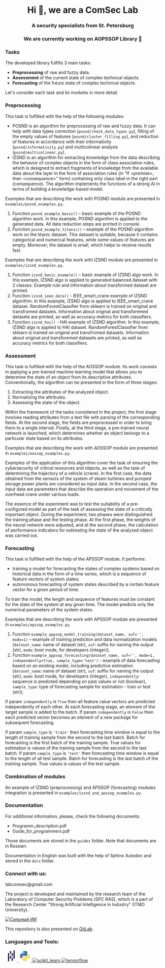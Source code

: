 <h1 align="center">Hi 👋, we are a ComSec Lab</h1>
<h3 align="center">A security specialists from St. Petersburg</h3>
<h3 align="center">We are currently working on AOPSSOP Library 🔭</h3>

<h3 align="left">Tasks</h3>
<p align="left">
The developed library fulfills 3 main tasks:

- **Preprocessing** of raw and fuzzy data.
- **Assessment** of the current state of complex technical objects.
- **Forecasting** of the future state of complex technical objects.

Let's consider each task and its modules in more detail.
</p>

<h3 align="left">Preprocessing</h3>
<p align="left">
This task is fulfilled with the help of the following modules:

- POSND is an algorithm for preprocessing of raw and fuzzy data. It can help with data types correction (```posnd/check_data_types.py```), filling of the empty values of features (```posnd/cluster_filling.py```), and reduction of features in accordance with their informativity (```posnd/informativity.py```) and multicolinear analysis (```posnd/multicolinear.py```).
- IZSND is an algorithm for extracting knowledge from the data describing the behavior of complex objects in the form of class association rules, which is designed to extract fragments of knowledge from the available data about the layer in the form of association rules (in “If \<premise\>, then \<consequence\>" form) containing only class label in the right part (consequence). The algorithm implements the functions of a strong AI in terms of building a knowledge-based model. 

Examples that are describing the work with POSND module are presented in ```examples/posnd_examples.py```.

1. Function ```posnd_example_basic()``` – basic example of the POSND algorithm work. In this example, POSND algorithm is applied to the generated data. All data reduction steps are printed in console.
2. Function ```posnd_example_titanic()``` – example of the POSND algorithm work on the titanic dataset. This dataset is suitable, because it contains categorical and numerical features, while some values of features are empty. Moreover, the dataset is small, which helps to receive results fast. 

Examples that are describing the work with IZSND module are presented in ```examples/izsnd_examples.py```.

1. Function ```izsnd_basic_example()``` – basic example of IZSND algo work. In this example, IZSND algo is applied to generated balanced dataset with 2 classes. Example rule and information about transformed dataset are printed.
2. Function ```izsnd_ieee_data()``` - IEEE_smart_crane example of IZSND algorithm. In this example, IZSND algo is applied to IEEE_smart_crane dataset. RandomForestClassifier from sklearn is trained on original and transfromed datasets. Information about original and transforemed datasets are printed, as well as accuracy metrics for both classifiers.
3. Function ```izsnd_hai()``` - HAI example of IZSND algorithm. In this example, IZSND algo is applied to HAI dataset. RandomForestClassifier from sklearn is trained on original and transfromed datasets. Information about original and transforemed datasets are printed, as well as accuracy metrics for both classifiers.
</p>

<h3 align="left">Assessment</h3>
<p align="left">
This task is fulfilled with the help of the AOSSOP module. Its work consists in applying a pre-trained machine learning model that allows you to determine the state of an object from its descriptive attributes. Conventionally, the algorithm can be presented in the form of three stages:

1. Extracting the attributes of the analyzed object.
2. Normalizing the attributes.
3. Assessing the state of the object.

Within the framework of the tasks considered in the project, the first stage involves reading attributes from a text file with parsing of the corresponding fields. At the second stage, the fields are preprocessed in order to bring them to a single interval. Finally, at the third stage, a pre-trained neural network is launched, which determines whether an object belongs to a particular state based on its attributes.

Examples that are describing the work with AOSSOP module are presented in ```examples/aossop_examples.py```.

Examples of the application of this algorithm cover the task of ensuring the cybersecurity of critical resources and objects, as well as the task of determining the trajectory of a vehicle (crane). In the first case, the data obtained from the sensors of the system of steam turbines and pumped storage power plants are considered as input data. In the second case, the input data are parameters that describe the operation and movement of the overhead crane under various loads.

The essence of the experiment was to test the suitability of a pre-configured model as part of the task of assessing the state of a critically important object. During the experiment, two phases were distinguished: the training phase and the testing phase. At the first phase, the weights of the neural network were adjusted, and at the second phase, the calculation of performance indicators for estimating the state of the analyzed object was carried out.
</p>

<h3 align="left">Forecasting</h3>
<p align="left">
This task is fulfilled with the help of the APSSOP module. It performs:

- training a model for forecasting the states of complex systems based on historical data in the form of a time series, which is a sequence of feature vectors of system states;
- autonomous forecasting of system states described by a certain feature vector for a given period of time.

To train the model, the length and sequence of features must be constant for the state of the system at any given time. The model predicts only the numerical parameters of the system states.

Examples that are describing the work with APSSOP module are presented in ```examples/apssop_examples.py```.

1. Function ```example_appsop_model_training(dataset_name, suf='', mode=1)``` – example of training prediction and data normalization models (```dataset_name```: name of dataset (str), ```suf```: suffix for naming the output (str), ```mode```: boot mode, for developers (integer)).
2. Function ```example_appsop_forecasting(dataset_name, suf='', mode=1, independently=True, sample_type='test')``` - example of data forecasting based on an existing model, including predictive estimation (```dataset_name```: name of dataset (str), ```suf```: suffix for naming the output (str), ```mode```: boot mode, for developers (integer), ```independently```: sequence is predicted depending on past values or not (boolean), ```sample_type```: type of forecasting sample for estimation - train or test (str)).

If param ```independently``` is ```True``` then all feature value vectors are predicted independently of each other. At each forecasting stage, an element of the target sample is added to the batch. If param ```independently``` is ```False``` then each predicted vector becomes an element of a new package for subsequent forecasting.

If param ```sample_type``` is ```'train'``` then forecasting time window is equal to the length of training sample from the second to the last batch. Batch for forecasting is the first batch of the training sample. True values for estimation is values of the training sample from the second to the last batch. If param ```sample_type``` is ```'test'``` then forecasting time window is equal to the length of all test sample. Batch for forecasting is the last batch of the training sample. True values is values of the test sample.
</p>

<h3 align="left">Combination of modules</h3>
<p align="left">

An example of IZSND (preprocessing) and APSSOP (forecasting) modules integration is presented in ```examples/izsnd_and_apssop_examples.py```.
</p>

<h3 align="left">Documentation</h3>
<p align="left">
For additional information, please, check the following documents:

- Programm_description.pdf
- Guide_for_programmers.pdf

Those documents are stored in the ```guides``` folder. Note that documents are in Russian.

Documentation in English was built with the help of Sphinx Autodoc and stored in the ```docs``` folder.
</p>

<h3 align="left">Connect with us:</h3>
<p align="left">labcomsec@gmail.com
</p>

<p align="left">
The project is developed and maintained by the research team of the Laboratory of Computer Security Problems (SPC RAS), 
which is a part of the Research Center "Strong Artificial Intelligence in Industry" (ITMO University).
</p>

<p align="left">
<a href="https://sai.itmo.ru/" target="_blank" rel="noreferrer">
<img src="https://sai.itmo.ru/_next/image?url=%2F_next%2Fstatic%2Fmedia%2Fsai-logo.89271ca7.png&w=640&q=75" alt="Сильный ИИ" width="184" height="50"/></a></p>

<p align="left">
This repository is also presented on 
<a href="https://gitlab.actcognitive.org/itmo-sai-code/aopssop_lib/" target="_blank" rel="noreferrer">
GitLab</a>.
</p>

<h3 align="left">Languages and Tools:</h3>
<p align="left">
<a href="https://pandas.pydata.org/" target="_blank" rel="noreferrer">
<img src="https://raw.githubusercontent.com/devicons/devicon/2ae2a900d2f041da66e950e4d48052658d850630/icons/pandas/pandas-original.svg" alt="pandas" width="40" height="40"/>
</a>
<a href="https://www.python.org" target="_blank" rel="noreferrer">
<img src="https://raw.githubusercontent.com/devicons/devicon/master/icons/python/python-original.svg" alt="python" width="40" height="40"/>
</a>
<a href="https://scikit-learn.org/" target="_blank" rel="noreferrer">
<img src="https://upload.wikimedia.org/wikipedia/commons/0/05/Scikit_learn_logo_small.svg" alt="scikit_learn" width="40" height="40"/>
</a>
<a href="https://www.tensorflow.org" target="_blank" rel="noreferrer">
<img src="https://www.vectorlogo.zone/logos/tensorflow/tensorflow-icon.svg" alt="tensorflow" width="40" height="40"/>
</a>
</p>
